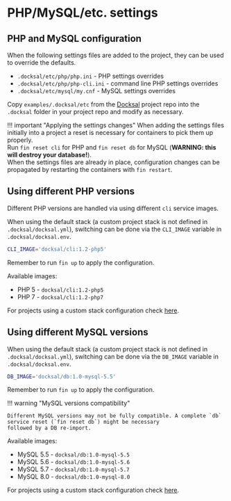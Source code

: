 # PHP/MySQL/etc. settings

<a name="configuration"></a>
## PHP and MySQL configuration

When the following settings files are added to the project, they can be used to override the defaults.

- `.docksal/etc/php/php.ini` - PHP settings overrides
- `.docksal/etc/php/php-cli.ini` - command line PHP settings overrides
- `.docksal/etc/mysql/my.cnf` - MySQL settings overrides

Copy `examples/.docksal/etc` from the [Docksal](https://github.com/docksal/docksal) project repo into the `.docksal` 
folder in your project repo and modify as necessary.

!!! important "Applying the settings changes"
    When adding the settings files initially into a project a reset is necessary for containers to pick them up properly.  
    Run `fin reset cli` for PHP and `fin reset db` for MySQL (**WARNING: this will destroy your database!**).  
    When the settings files are already in place, configuration changes can be propagated by restarting the containers 
    with `fin restart`.

<a name="php-versions"></a>
## Using different PHP versions

Different PHP versions are handled via using different `cli` service images.  

When using the default stack (a custom project stack is not defined in `.docksal/docksal.yml`), switching can be done 
via the `CLI_IMAGE` variable in `.docksal/docksal.env`.

```bash
CLI_IMAGE='docksal/cli:1.2-php5'
```

Remember to run `fin up` to apply the configuration.

Available images:

- PHP 5 - `docksal/cli:1.2-php5`
- PHP 7 - `docksal/cli:1.2-php7`

For projects using a custom stack configuration check [here](../advanced/stack-config.md#php-version).

<a name="mysql-versions"></a>
## Using different MySQL versions

When using the default stack (a custom project stack is not defined in `.docksal/docksal.yml`), switching can be done 
via the `DB_IMAGE` variable in `.docksal/docksal.env`.

```bash
DB_IMAGE='docksal/db:1.0-mysql-5.5'
```

Remember to run `fin up` to apply the configuration.

!!! warning "MySQL versions compatibility"

    Different MySQL versions may not be fully compatible. A complete `db` service reset (`fin reset db`) might be necessary 
    followed by a DB re-import.

Available images:

- MySQL 5.5 - `docksal/db:1.0-mysql-5.5`
- MySQL 5.6 - `docksal/db:1.0-mysql-5.6`
- MySQL 5.7 - `docksal/db:1.0-mysql-5.7`
- MySQL 8.0 - `docksal/db:1.0-mysql-8.0`

For projects using a custom stack configuration check [here](../advanced/stack-config.md#mysql-version).
